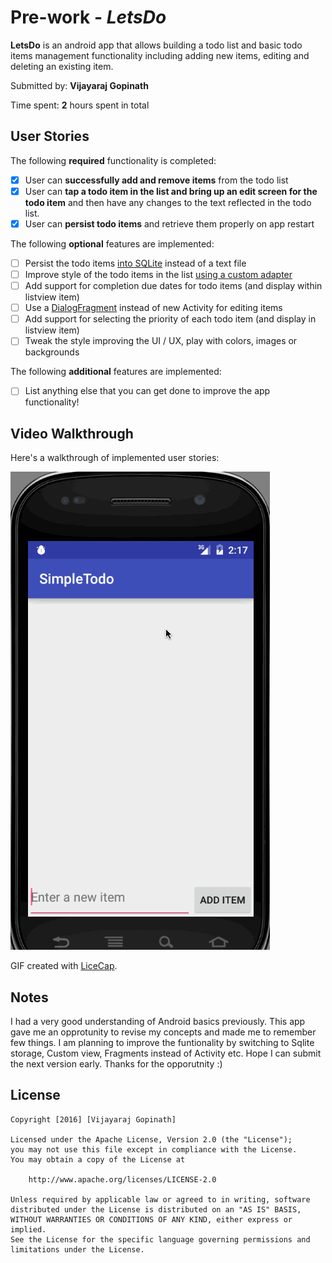 # Pre-work - *LetsDo*

**LetsDo** is an android app that allows building a todo list and basic todo items management functionality including adding new items, editing and deleting an existing item.

Submitted by: **Vijayaraj Gopinath**

Time spent: **2** hours spent in total

## User Stories

The following **required** functionality is completed:

* [X] User can **successfully add and remove items** from the todo list
* [X] User can **tap a todo item in the list and bring up an edit screen for the todo item** and then have any changes to the text reflected in the todo list.
* [X] User can **persist todo items** and retrieve them properly on app restart

The following **optional** features are implemented:

* [ ] Persist the todo items [into SQLite](http://guides.codepath.com/android/Persisting-Data-to-the-Device#sqlite) instead of a text file
* [ ] Improve style of the todo items in the list [using a custom adapter](http://guides.codepath.com/android/Using-an-ArrayAdapter-with-ListView)
* [ ] Add support for completion due dates for todo items (and display within listview item)
* [ ] Use a [DialogFragment](http://guides.codepath.com/android/Using-DialogFragment) instead of new Activity for editing items
* [ ] Add support for selecting the priority of each todo item (and display in listview item)
* [ ] Tweak the style improving the UI / UX, play with colors, images or backgrounds

The following **additional** features are implemented:

* [ ] List anything else that you can get done to improve the app functionality!

## Video Walkthrough 

Here's a walkthrough of implemented user stories:

![Video Walkthrough](Demo.gif)

GIF created with [LiceCap](http://www.cockos.com/licecap/).

## Notes

I had a very good understanding of Android basics previously. This app gave me an opprotunity to revise my concepts and made me to remember few things. I am planning to improve the funtionality by switching to Sqlite storage, Custom view, Fragments instead of Activity etc. Hope I can submit the next version early.
Thanks for the opporutnity :)

## License

    Copyright [2016] [Vijayaraj Gopinath]

    Licensed under the Apache License, Version 2.0 (the "License");
    you may not use this file except in compliance with the License.
    You may obtain a copy of the License at

        http://www.apache.org/licenses/LICENSE-2.0

    Unless required by applicable law or agreed to in writing, software
    distributed under the License is distributed on an "AS IS" BASIS,
    WITHOUT WARRANTIES OR CONDITIONS OF ANY KIND, either express or implied.
    See the License for the specific language governing permissions and
    limitations under the License.
